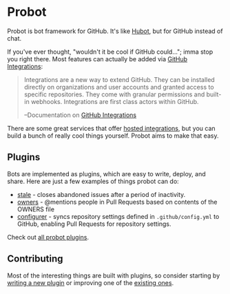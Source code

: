 # Probot

Probot is bot framework for GitHub. It's like [Hubot](https://hubot.github.com/), but for GitHub instead of chat.

If you've ever thought, "wouldn't it be cool if GitHub could…"; imma stop you right there. Most features can actually be added via [GitHub Integrations](https://developer.github.com/early-access/integrations/):

> Integrations are a new way to extend GitHub. They can be installed directly on organizations and user accounts and granted access to specific repositories. They come with granular permissions and built-in webhooks. Integrations are first class actors within GitHub.
>
> –Documentation on [GitHub Integrations](https://developer.github.com/early-access/integrations/)

There are some great services that offer [hosted integrations](https://github.com/integrations), but you can build a bunch of really cool things yourself. Probot aims to make that easy.

## Plugins

Bots are implemented as plugins, which are easy to write, deploy, and share. Here are just a few examples of things probot can do:

- [stale](https://github.com/probot/stale) - closes abandoned issues after a period of inactivity.
- [owners](https://github.com/probot/owners) - @mentions people in Pull Requests based on contents of the OWNERS file
- [configurer](https://github.com/probot/configurer) - syncs repository settings defined in `.github/config.yml` to GitHub, enabling Pull Requests for repository settings.

Check out [all probot plugins](https://github.com/search?q=topic%3Aprobot-plugin&type=Repositories).

## Contributing

Most of the interesting things are built with plugins, so consider starting by [writing a new plugin](docs/plugins.md) or improving one of the [existing ones](https://github.com/search?q=topic%3Aprobot-plugin&type=Repositories).
